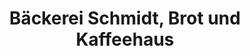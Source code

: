 ---
title: "Bäckerei Schmidt, Brot und Kaffeehaus"
url: /espelkamp/baeckerei-schmidt-brot-und-kaffeehaus/
shop: Bäckerei
---